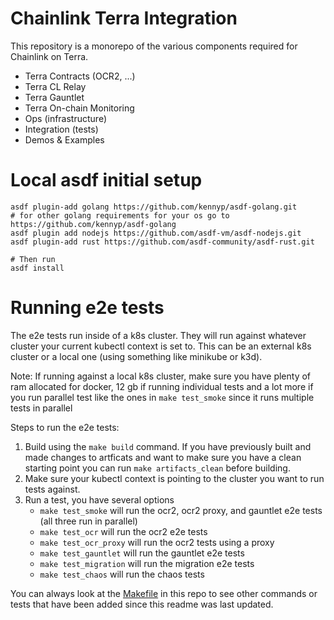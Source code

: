 # Chainlink Terra Integration

This repository is a monorepo of the various components required for Chainlink on Terra.

- Terra Contracts (OCR2, ...)
- Terra CL Relay
- Terra Gauntlet
- Terra On-chain Monitoring
- Ops (infrastructure)
- Integration (tests)
- Demos & Examples

# Local asdf initial setup

    asdf plugin-add golang https://github.com/kennyp/asdf-golang.git 
    # for other golang requirements for your os go to https://github.com/kennyp/asdf-golang
    asdf plugin add nodejs https://github.com/asdf-vm/asdf-nodejs.git
    asdf plugin-add rust https://github.com/asdf-community/asdf-rust.git 

    # Then run
    asdf install

# Running e2e tests

The e2e tests run inside of a k8s cluster. They will run against whatever cluster your current kubectl context is set to. This can be an external k8s cluster or a local one (using something like minikube or k3d). 

Note: If running against a local k8s cluster, make sure you have plenty of ram allocated for docker, 12 gb if running individual tests and a lot more if you run parallel test like the ones in `make test_smoke` since it runs multiple tests in parallel

Steps to run the e2e tests:

1. Build using the `make build` command. If you have previously built and made changes to artficats and want to make sure you have a clean starting point you can run `make artifacts_clean` before building.
2. Make sure your kubectl context is pointing to the cluster you want to run tests against.
3. Run a test, you have several options
    - `make test_smoke` will run the ocr2, ocr2 proxy, and gauntlet e2e tests (all three run in parallel)
    - `make test_ocr` will run the ocr2 e2e tests
    - `make test_ocr_proxy` will run the ocr2 tests using a proxy
    - `make test_gauntlet` will run the gauntlet e2e tests
    - `make test_migration` will run the migration e2e tests
    - `make test_chaos` will run the chaos tests

You can always look at the [Makefile](./Makefile) in this repo to see other commands or tests that have been added since this readme was last updated.
